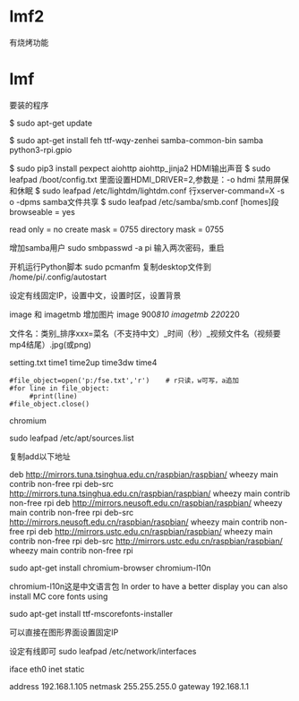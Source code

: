 ﻿# lmf2
有烧烤功能

# lmf
要装的程序


$ sudo apt-get update

$ sudo apt-get install feh ttf-wqy-zenhei samba-common-bin samba python3-rpi.gpio

$ sudo pip3 install pexpect aiohttp aiohttp_jinja2
HDMI输出声音
$ sudo leafpad /boot/config.txt 里面设置HDMI_DRIVER=2,参数是：-o hdmi
禁用屏保和休眠
$ sudo leafpad /etc/lightdm/lightdm.conf 行xserver-command=X -s o -dpms
samba文件共享
$ sudo leafpad /etc/samba/smb.conf  [homes]段
browseable = yes

read only = no
create mask = 0755
directory mask = 0755

增加samba用户
sudo smbpasswd -a pi 输入两次密码，重启

开机运行Python脚本
sudo pcmanfm 复制desktop文件到 /home/pi/.config/autostart

设定有线固定IP，设置中文，设置时区，设置背景






image 和 imagetmb 增加图片 
image 900*810
imagetmb 220*220


文件名：类别_排序xxx=菜名（不支持中文）_时间（秒）_视频文件名（视频要mp4结尾）.jpg(或png)

setting.txt
time1
time2up
time3dw
time4




    #file_object=open('p:/fse.txt','r')    # r只读，w可写，a追加
    #for line in file_object:
         #print(line)
    #file_object.close()




chromium

sudo leafpad /etc/apt/sources.list

复制add以下地址

deb http://mirrors.tuna.tsinghua.edu.cn/raspbian/raspbian/ wheezy main contrib non-free rpi 
deb-src http://mirrors.tuna.tsinghua.edu.cn/raspbian/raspbian/ wheezy main contrib non-free rpi 
deb http://mirrors.neusoft.edu.cn/raspbian/raspbian/ wheezy main contrib non-free rpi 
deb-src http://mirrors.neusoft.edu.cn/raspbian/raspbian/ wheezy main contrib non-free rpi 
deb http://mirrors.ustc.edu.cn/raspbian/raspbian/ wheezy main contrib non-free rpi 
deb-src http://mirrors.ustc.edu.cn/raspbian/raspbian/ wheezy main contrib non-free rpi



sudo apt-get install chromium-browser chromium-l10n

chromium-l10n这是中文语言包
In order to have a better display you can also install MC core fonts using 

sudo apt-get install ttf-mscorefonts-installer




可以直接在图形界面设置固定IP

  设定有线即可
sudo leafpad /etc/network/interfaces


iface eth0 inet static

address 192.168.1.105
netmask 255.255.255.0
gateway 192.168.1.1
